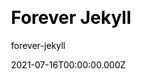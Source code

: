 ---
title: Forever Jekyll
github: https://github.com/forever-jekyll/forever-jekyll
demo: https://forever-jekyll.github.io/
author: forever-jekyll
date: 2021-07-16T00:00:00.000Z
ssg:
  - Jekyll
cms:
  - Markdown
css:
  - SCSS
archetype:
  - Blog
description: Forever Jekyll is a simple, elegant & full featured Jekyll theme.
draft: false
publish_date: '2021-06-24T20:03:46Z'
update_date: '2022-05-05T18:35:39Z'
github_star: 42
github_fork: 83
---